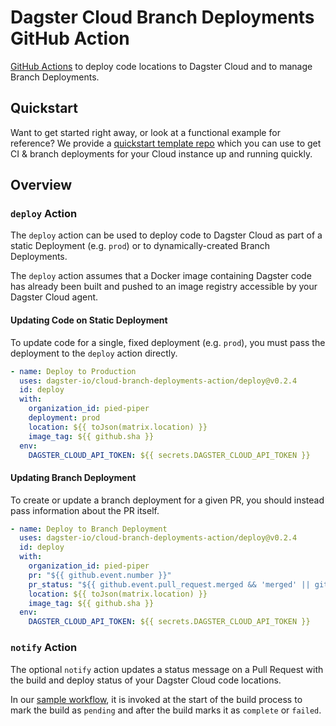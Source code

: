 # Dagster Cloud Branch Deployments GitHub Action

[GitHub Actions](https://docs.github.com/en/actions) to deploy code locations to Dagster Cloud and to manage Branch Deployments.

## Quickstart

Want to get started right away, or look at a functional example for reference? We provide a [quickstart template repo](https://github.com/dagster-io/dagster-cloud-branch-deployments-quickstart) which you can use to get CI & branch deployments for your Cloud instance up and running quickly.

## Overview
### `deploy` Action

The `deploy` action can be used to deploy code to Dagster Cloud as part of a static Deployment (e.g. `prod`) or to dynamically-created Branch Deployments.

The `deploy` action assumes that a Docker image containing Dagster code has already been built and pushed to an image registry accessible by your Dagster Cloud agent.

#### Updating Code on Static Deployment

To update code for a single, fixed deployment (e.g. `prod`), you must
pass the deployment to the `deploy` action directly.

```yaml
- name: Deploy to Production
  uses: dagster-io/cloud-branch-deployments-action/deploy@v0.2.4
  id: deploy
  with:
    organization_id: pied-piper
    deployment: prod
    location: ${{ toJson(matrix.location) }}
    image_tag: ${{ github.sha }}
  env:
    DAGSTER_CLOUD_API_TOKEN: ${{ secrets.DAGSTER_CLOUD_API_TOKEN }}
```

#### Updating Branch Deployment

To create or update a branch deployment for a given PR, you should
instead pass information about the PR itself.

```yaml
- name: Deploy to Branch Deployment
  uses: dagster-io/cloud-branch-deployments-action/deploy@v0.2.4
  id: deploy
  with:
    organization_id: pied-piper
    pr: "${{ github.event.number }}"
    pr_status: "${{ github.event.pull_request.merged && 'merged' || github.event.pull_request.state }}"
    location: ${{ toJson(matrix.location) }}
    image_tag: ${{ github.sha }}
  env:
    DAGSTER_CLOUD_API_TOKEN: ${{ secrets.DAGSTER_CLOUD_API_TOKEN }}
```

### `notify` Action

The optional `notify` action updates a status message on a Pull Request with the build and deploy status of your Dagster Cloud code locations.

In our [sample workflow](./.github/workflows/branch_deployments.yml), it is invoked at the start of the build process to mark the build as `pending` and after the build marks it as `complete` or `failed`.

